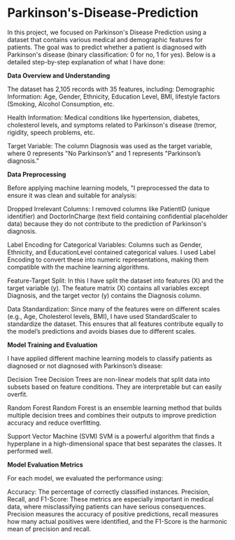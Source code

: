 # Parkinson's-Disease-Prediction
In this project, we focused on Parkinson's Disease Prediction using a dataset that contains various medical and demographic features for patients. The goal was to predict whether a patient is diagnosed with Parkinson's disease (binary classification: 0 for no, 1 for yes). Below is a detailed step-by-step explanation of what I have done:

 **Data Overview and Understanding**

The dataset has 2,105 records with 35 features, including:
Demographic Information: Age, Gender, Ethnicity, Education Level, BMI, lifestyle factors (Smoking, Alcohol Consumption, etc.
  
Health Information: Medical conditions like hypertension, diabetes, cholesterol levels, and symptoms related to Parkinson's disease (tremor, rigidity, speech problems, etc.
  
Target Variable: The column Diagnosis was used as the target variable, where 0 represents "No Parkinson’s" and 1 represents "Parkinson’s diagnosis."
  
 **Data Preprocessing**
 
  Before applying machine learning models, "I preprocessed the data to ensure it was clean and suitable for analysis:

Dropped Irrelevant Columns:
  I removed columns like PatientID (unique identifier) and DoctorInCharge (text field containing confidential placeholder data) because they do not contribute to the prediction of Parkinson's diagnosis.
    
Label Encoding for Categorical Variables:
  Columns such as Gender, Ethnicity, and EducationLevel contained categorical values. I used Label Encoding to convert these into numeric representations, making them compatible with the machine learning 
  algorithms.
     
Feature-Target Split:
 In this I have  split the dataset into features (X) and the target variable (y). The feature matrix (X) contains all variables except Diagnosis, and the target vector (y) contains the Diagnosis column.

Data Standardization:
    Since many of the features were on different scales (e.g., Age, Cholesterol levels, BMI), I have  used StandardScaler to standardize the dataset. This ensures that all features contribute equally to the model’s 
    predictions and avoids biases due to different scales.
    
 **Model Training and Evaluation**
 
 I have  applied  different machine learning models to classify patients as diagnosed or not diagnosed with Parkinson’s disease:

 Decision Tree
 Decision Trees are non-linear models that split data into subsets based on feature conditions. They are interpretable but can easily overfit.

 Random Forest
 Random Forest is an ensemble learning method that builds multiple decision trees and combines their outputs to improve prediction accuracy and reduce overfitting.

  Support Vector Machine (SVM)
SVM is a powerful algorithm that finds a hyperplane in a high-dimensional space that best separates the classes. It performed  well.


**Model Evaluation Metrics**

For each model, we evaluated the performance using:

Accuracy: The percentage of correctly classified instances.
Precision, Recall, and F1-Score: These metrics are especially important in medical data, where misclassifying patients can have serious consequences. Precision measures the accuracy of positive predictions, recall measures how many actual positives were identified, and the F1-Score is the harmonic mean of precision and recall.
